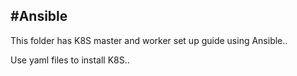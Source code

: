 #Ansible
-----------

This folder has K8S master and worker set up guide using Ansible..

Use yaml files to install K8S..
